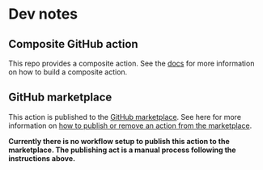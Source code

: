 # Dev notes

## Composite GitHub action

This repo provides a composite action. See the [docs](https://docs.github.com/en/actions/creating-actions/creating-a-composite-action) for more information on how to build a composite action.

## GitHub marketplace

This action is published to the [GitHub marketplace](https://github.com/marketplace/actions/nuget-push). See here for more information on [how to publish or remove an action from the marketplace](https://docs.github.com/en/actions/creating-actions/publishing-actions-in-github-marketplace).

**Currently there is no workflow setup to publish this action to the marketplace. The publishing act is a manual process following the instructions above.**
